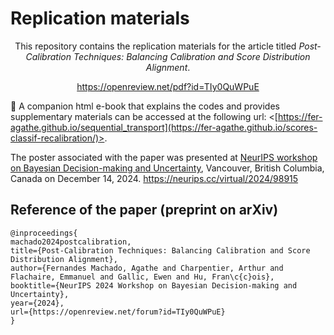 # Replication materials

<div align="center">
This repository contains the replication materials for the article titled 
<i>Post-Calibration Techniques: Balancing Calibration and Score Distribution Alignment</i>.

<https://openreview.net/pdf?id=TIy0QuWPuE>
</div>

📕 A companion html e-book that explains the codes and provides supplementary materials can be accessed at the following url: 
<[https://fer-agathe.github.io/sequential_transport](https://fer-agathe.github.io/scores-classif-recalibration/)>.

The poster associated with the paper was presented at [NeurIPS workshop on Bayesian Decision-making and Uncertainty](https://gp-seminar-series.github.io/neurips-2024/), Vancouver, British Columbia, Canada on December 14, 2024.
<https://neurips.cc/virtual/2024/98915>

## Reference of the paper (preprint on arXiv)

```
@inproceedings{
machado2024postcalibration,
title={Post-Calibration Techniques: Balancing Calibration and Score Distribution Alignment},
author={Fernandes Machado, Agathe and Charpentier, Arthur and Flachaire, Emmanuel and Gallic, Ewen and Hu, Fran\c{c}ois},
booktitle={NeurIPS 2024 Workshop on Bayesian Decision-making and Uncertainty},
year={2024},
url={https://openreview.net/forum?id=TIy0QuWPuE}
}
```
